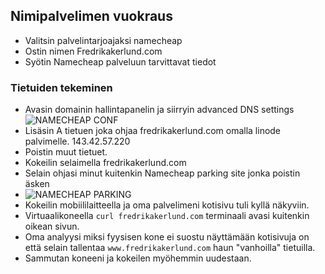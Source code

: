## Nimipalvelimen vuokraus
- Valitsin palvelintarjoajaksi namecheap
- Ostin nimen Fredrikakerlund.com
- Syötin Namecheap palveluun tarvittavat tiedot

### Tietuiden tekeminen
- Avasin domainin hallintapanelin ja siirryin advanced DNS settings
 ![NAMECHEAP CONF](https://user-images.githubusercontent.com/122887178/218127865-ee8cf07e-eae9-4629-a5f5-e31799bb2fd3.jpg)
- Lisäsin A tietuen joka ohjaa fredrikakerlund.com omalla linode palvimelle. 143.42.57.220
- Poistin muut tietuet.
- Kokeilin selaimella fredrikakerlund.com
- Selain ohjasi minut kuitenkin Namecheap parking site jonka poistin äsken
- ![NAMECHEAP PARKING](https://user-images.githubusercontent.com/122887178/218129240-0b10beb9-6c54-485d-bd67-ba0eca392f3b.jpg)
- Kokeilin mobiililaitteella ja oma palvelimeni kotisivu tuli kyllä näkyviin.
- Virtuaalikoneella `curl fredrikakerlund.com` terminaali avasi kuitenkin oikean sivun.
- Oma analyysi miksi fyysisen kone ei suostu näyttämään kotisivuja on että selain tallentaa `www.fredrikakerlund.com` haun "vanhoilla" tietuilla.
- Sammutan koneeni ja kokeilen myöhemmin uudestaan.

